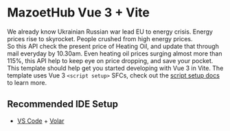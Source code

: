 # MazoetHub Vue 3 + Vite

We already know Ukrainian Russian war lead EU to energy crisis. Energy prices rise to skyrocket. People crushed from high energy prices.  
So this API check the present price of Heating Oil, and update that through mail everyday by 10.30am. Even heating oil prices surging almost more than 115%, this API help to keep eye on price dropping, and save your pocket.
This template should help get you started developing with Vue 3 in Vite. The template uses Vue 3 `<script setup>` SFCs, check out the [script setup docs](https://v3.vuejs.org/api/sfc-script-setup.html#sfc-script-setup) to learn more.

## Recommended IDE Setup

- [VS Code](https://code.visualstudio.com/) + [Volar](https://marketplace.visualstudio.com/items?itemName=Vue.volar)
